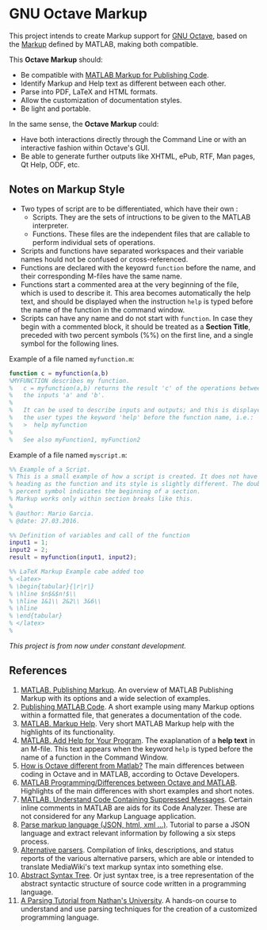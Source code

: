 # GNU Octave Markup

This project intends to create Markup support for [GNU Octave](https://www.gnu.org/software/octave/), based on the [Markup](http://de.mathworks.com/help/matlab/matlab_prog/marking-up-matlab-comments-for-publishing.html "MATLAB - Publishing Markup") defined by MATLAB, making both compatible.

This **Octave Markup** should:
- Be compatible with [MATLAB Markup for Publishing Code](http://de.mathworks.com/help/matlab/matlab_prog/publishing-matlab-code.html "Publishing MATLAB Code").
- Identify Markup and Help text as different between each other.
- Parse into PDF, LaTeX and HTML formats.
- Allow the customization of documentation styles.
- Be light and portable.

In the same sense, the **Octave Markup** could:
- Have both interactions directly through the Command Line or with an interactive fashion within Octave's GUI.
- Be able to generate further outputs like XHTML, ePub, RTF, Man pages, Qt Help, ODF, etc.

## Notes on Markup Style

- Two types of script are to be differentiated, which have their own :
    + Scripts. They are the sets of intructions to be given to the MATLAB interpreter.
    + Functions. These files are the independent files that are callable to perform individual sets of operations.
- Scripts and functions have separated workspaces and their variable names hould not be confused or cross-referenced.
- Functions are declared with the keyowrd `function` before the name, and their corresponding M-files have the same name.
- Functions start a commented area at the very beginning of the file, which is used to describe it. This area becomes automatically the help text, and should be displayed when the instruction `help` is typed before the name of the function in the command window.
- Scripts can have any name and do not start with `function`. In case they begin with a commented block, it should be treated as a **Section Title**, preceded with two percent symbols (%%) on the first line, and a single symbol for the following lines.

Example of a file named `myfunction.m`:

```matlab
function c = myfunction(a,b)
%MYFUNCTION describes my function.
%   c = myfunction(a,b) returns the result 'c' of the operations between
%   the inputs 'a' and 'b'.
%
%   It can be used to describe inputs and outputs; and this is displayed when
%   the user types the keyword 'help' before the function name, i.e.:
%   >  help myfunction
%
%   See also myFunction1, myFunction2
```

Example of a file named `myscript.m`:

```matlab
%% Example of a Script.
% This is a small example of how a script is created. It does not have the same
% heading as the function and its style is slightly different. The double
% percent symbol indicates the beginning of a section.
% Markup works only within section breaks like this.
%
% @author: Mario Garcia.
% @date: 27.03.2016.

%% Definition of variables and call of the function
input1 = 1;
input2 = 2;
result = myfunction(input1, input2);

%% LaTeX Markup Example cabe added too
% <latex>
% \begin{tabular}{|r|r|}
% \hline $n$&$n!$\\ 
% \hline 1&1\\ 2&2\\ 3&6\\ 
% \hline
% \end{tabular}
% </latex>
%
```

_This project is from now under constant development._

References
----------

1. [MATLAB. Publishing Markup](http://de.mathworks.com/help/matlab/matlab_prog/marking-up-matlab-comments-for-publishing.html). An overview of MATLAB Publishing Markup with its options and a wide selection of examples.
2. [Publishing MATLAB Code](http://de.mathworks.com/help/matlab/matlab_prog/publishing-matlab-code.html). A short example using many Markup options within a formatted file, that generates a documentation of the code.
3. [MATLAB. Markup Help](http://www.mathworks.com/matlabcentral/answers/help/markup/). Very short MATLAB Markup help with the highlights of its functionality.
4. [MATLAB. Add Help for Your Program](http://de.mathworks.com/help/matlab/matlab_prog/add-help-for-your-program.html). The exaplanation of a **help text** in an M-file. This text appears when the keyword `help`  is typed before the name of a function in the Command Window.
5. [How is Octave different from Matlab?](http://wiki.octave.org/FAQ#How_is_Octave_different_from_Matlab.3F) The main differences between coding in Octave and in MATLAB, according to Octave Developers.
6. [MATLAB Programming/Differences between Octave and MATLAB](http://en.wikibooks.org/wiki/MATLAB_Programming/Differences_between_Octave_and_MATLAB). Highlights of the main differences with short examples and short notes.
7. [MATLAB. Understand Code Containing Suppressed Messages](http://en.mathworks.com/help/releases/R2015a/matlab/matlab_prog/check-code-for-errors-and-warnings.html#brx2q1o). Certain inline comments in MATLAB are aids for its Code Analyzer. These are not considered for any Markup Language application.
8. [Parse markup language (JSON, html, xml ...)](http://kb.refinepro.com/2011/10/parse-mark-up-language-json-html-xml.html). Tutorial to parse a JSON language and extract relevant information by following a six steps process.
9. [Alternative parsers](https://www.mediawiki.org/wiki/Alternative_parsers). Compilation of links, descriptions, and status reports of the various alternative parsers, which are able or intended to translate MediaWiki's text markup syntax into something else.
10. [Abstract Syntax Tree](https://en.wikipedia.org/wiki/Abstract_syntax_tree). Or just syntax tree, is a tree representation of the abstract syntactic structure of source code written in a programming language.
11. [A Parsing Tutorial from Nathan's University](http://nathansuniversity.com/pegs.html). A hands-on course to understand and use parsing techniques for the creation of a customized programming language.